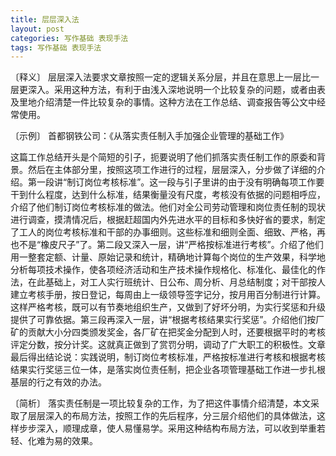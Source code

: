 ```yaml
---
title: 层层深入法
layout: post
categories: 写作基础 表现手法
tags: 写作基础 表现手法
---
```


〔释义〕 层层深入法要求文章按照一定的逻辑关系分层，并且在意思上一层比一层更深入。采用这种方法，有利于由浅入深地说明一个比较复杂的问题，或者由表及里地介绍清楚一件比较复杂的事情。这种方法在工作总结、调查报告等公文中经常使用。

〔示例〕 首都钢铁公司：《从落实责任制入手加强企业管理的基础工作》

这篇工作总结开头是个简短的引子，扼要说明了他们抓落实责任制工作的原委和背景。然后在主体部分里，按照这项工作进行的过程，层层深入，分步做了详细的介绍。第一段讲“制订岗位考核标准”。这一段与引子里讲的由于没有明确每项工作要干到什么程度，达到什么标准，结果衡量没有尺度，考核没有依据的问题相呼应，介绍了他们制订岗位考核标准的做法。他们对全公司劳动管理和岗位责任制的现状进行调查，摸清情况后，根据赶超国内外先进水平的目标和多快好省的要求，制定了工人的岗位考核标准和干部的办事细则。这些标准和细则全面、细致、严格，再也不是“橡皮尺子”了。第二段又深入一层，讲“严格按标准进行考核”。介绍了他们用一整套定额、计量、原始记录和统计，精确地计算每个岗位的生产效果，科学地分析每项技术操作，使各项经济活动和生产技术操作规格化、标准化、最佳化的作法，在此基础上，对工人实行班统计、日公布、周分析、月总结制度；对干部按人建立考核手册，按日登记，每周由上一级领导签字记分，按月用百分制进行计算。这样严格考核，既可以有节奏地组织生产，又做到了好坏分明，为实行奖惩和升级提供了可靠依据。第三段再深入一层，讲“根据考核结果实行奖惩”。介绍他们按厂矿的贡献大小分四类颁发奖金，各厂矿在把奖金分配到人时，还要根据平时的考核评定分数，按分计奖。这就真正做到了赏罚分明，调动了广大职工的积极性。文章最后得出结论说：实践说明，制订岗位考核标准，严格按标准进行考核和根据考核结果实行奖惩三位一体，是落实岗位责任制，把企业各项管理基础工作进一步扎根基层的行之有效的办法。

〔简析〕 落实责任制是一项比较复杂的工作，为了把这件事情介绍清楚，本文采取了层层深入的布局方法，按照工作的先后程序，分三层介绍他们的具体做法，这样步步深入，顺理成章，使人易懂易学。采用这种结构布局方法，可以收到举重若轻、化难为易的效果。 